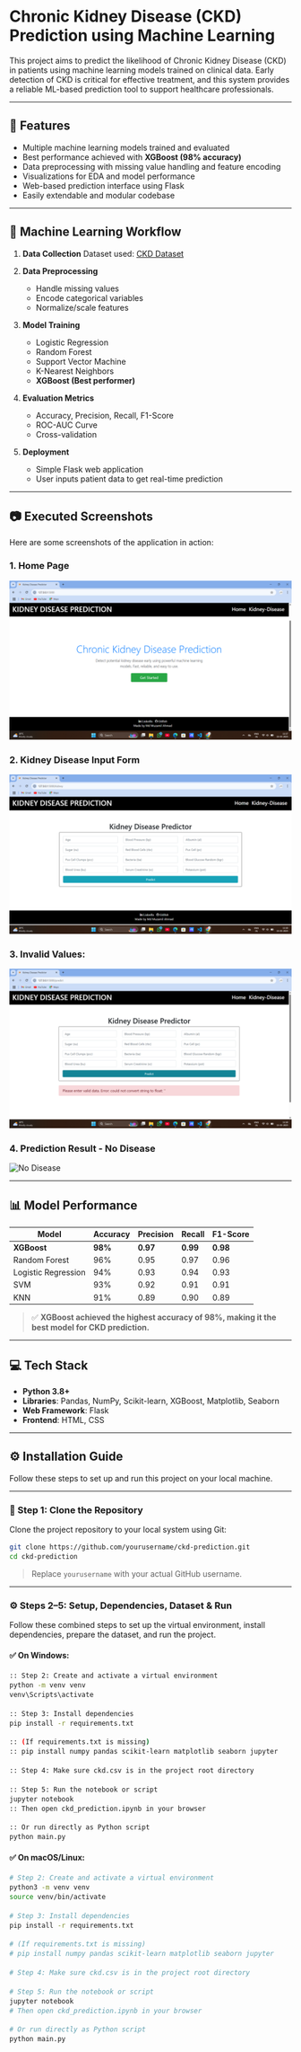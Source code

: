 # Chronic Kidney Disease (CKD) Prediction using Machine Learning

This project aims to predict the likelihood of Chronic Kidney Disease (CKD) in patients using machine learning models trained on clinical data. Early detection of CKD is critical for effective treatment, and this system provides a reliable ML-based prediction tool to support healthcare professionals.

---

## 🚀 Features

* Multiple machine learning models trained and evaluated
* Best performance achieved with **XGBoost (98% accuracy)**
* Data preprocessing with missing value handling and feature encoding
* Visualizations for EDA and model performance
* Web-based prediction interface using Flask
* Easily extendable and modular codebase

---

## 🧠 Machine Learning Workflow

1. **Data Collection**
   Dataset used: [CKD Dataset](https://github.com/muzamilmujju/Chronic-Kidney-Disease-Prediction/blob/main/Python%20Jupyter%20Notebook/kidney_disease.csv)

2. **Data Preprocessing**

   * Handle missing values
   * Encode categorical variables
   * Normalize/scale features

3. **Model Training**

   * Logistic Regression
   * Random Forest
   * Support Vector Machine
   * K-Nearest Neighbors
   * **XGBoost (Best performer)**

4. **Evaluation Metrics**

   * Accuracy, Precision, Recall, F1-Score
   * ROC-AUC Curve
   * Cross-validation

5. **Deployment**

   * Simple Flask web application
   * User inputs patient data to get real-time prediction

---

## 📷 Executed Screenshots

Here are some screenshots of the application in action:

### 1. Home Page

![Home Page](Screenshot%20(26).png)

### 2. Kidney Disease Input Form

![Input Form](Screenshot%20(27).png)

### 3. Invalid Values:

![Input Form](Screenshot%20(28).png)


### 4. Prediction Result - No Disease

![No Disease](Screenshot%20(29).png)

---


## 📊 Model Performance

| Model               | Accuracy | Precision | Recall   | F1-Score |
| ------------------- | -------- | --------- | -------- | -------- |
| **XGBoost**         | **98%**  | **0.97**  | **0.99** | **0.98** |
| Random Forest       | 96%      | 0.95      | 0.97     | 0.96     |
| Logistic Regression | 94%      | 0.93      | 0.94     | 0.93     |
| SVM                 | 93%      | 0.92      | 0.91     | 0.91     |
| KNN                 | 91%      | 0.89      | 0.90     | 0.89     |

> ✅ **XGBoost achieved the highest accuracy of 98%, making it the best model for CKD prediction.**

---

## 💻 Tech Stack

* **Python 3.8+**
* **Libraries**: Pandas, NumPy, Scikit-learn, XGBoost, Matplotlib, Seaborn
* **Web Framework**: Flask
* **Frontend**: HTML, CSS

---


## ⚙️ Installation Guide

Follow these steps to set up and run this project on your local machine.

---

### 📁 Step 1: Clone the Repository

Clone the project repository to your local system using Git:

```bash
git clone https://github.com/yourusername/ckd-prediction.git
cd ckd-prediction
```

> Replace `yourusername` with your actual GitHub username.

---

### ⚙️ Steps 2–5: Setup, Dependencies, Dataset & Run

Follow these combined steps to set up the virtual environment, install dependencies, prepare the dataset, and run the project.

#### ✅ On **Windows**:

```bash
:: Step 2: Create and activate a virtual environment
python -m venv venv
venv\Scripts\activate

:: Step 3: Install dependencies
pip install -r requirements.txt

:: (If requirements.txt is missing)
:: pip install numpy pandas scikit-learn matplotlib seaborn jupyter

:: Step 4: Make sure ckd.csv is in the project root directory

:: Step 5: Run the notebook or script
jupyter notebook
:: Then open ckd_prediction.ipynb in your browser

:: Or run directly as Python script
python main.py
```

#### ✅ On **macOS/Linux**:

```bash
# Step 2: Create and activate a virtual environment
python3 -m venv venv
source venv/bin/activate

# Step 3: Install dependencies
pip install -r requirements.txt

# (If requirements.txt is missing)
# pip install numpy pandas scikit-learn matplotlib seaborn jupyter

# Step 4: Make sure ckd.csv is in the project root directory

# Step 5: Run the notebook or script
jupyter notebook
# Then open ckd_prediction.ipynb in your browser

# Or run directly as Python script
python main.py
```
